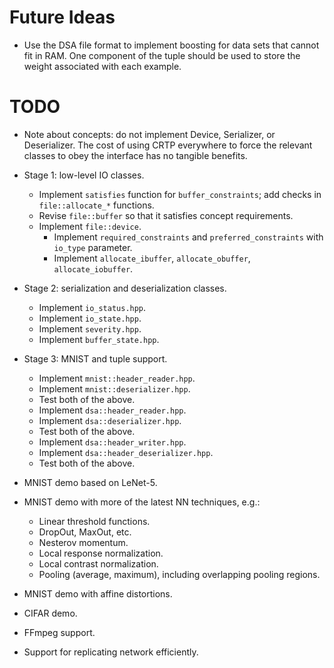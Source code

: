 <!--
  ** File Name: README.md
  ** Author:    Aditya Ramesh
  ** Date:      06/30/2014
  ** Contact:   _@adityaramesh.com
-->

# Future Ideas

- Use the DSA file format to implement boosting for data sets that cannot fit in
RAM. One component of the tuple should be used to store the weight associated
with each example.

# TODO

- Note about concepts: do not implement Device, Serializer, or Deserializer. The
cost of using CRTP everywhere to force the relevant classes to obey the
interface has no tangible benefits.

- Stage 1: low-level IO classes.

    - Implement `satisfies` function for `buffer_constraints`; add checks in
    `file::allocate_*` functions.
    - Revise `file::buffer` so that it satisfies concept requirements.
    - Implement `file::device`.
        - Implement `required_constraints` and `preferred_constraints` with
	`io_type` parameter.
        - Implement `allocate_ibuffer`, `allocate_obuffer`, `allocate_iobuffer`.

- Stage 2: serialization and deserialization classes.
    - Implement `io_status.hpp`.
    - Implement `io_state.hpp`.
    - Implement `severity.hpp`.
    - Implement `buffer_state.hpp`.

- Stage 3: MNIST and tuple support.
    - Implement `mnist::header_reader.hpp`.
    - Implement `mnist::deserializer.hpp`.
    - Test both of the above.
    - Implement `dsa::header_reader.hpp`.
    - Implement `dsa::deserializer.hpp`.
    - Test both of the above.
    - Implement `dsa::header_writer.hpp`.
    - Implement `dsa::header_deserializer.hpp`.
    - Test both of the above.

- MNIST demo based on LeNet-5.
- MNIST demo with more of the latest NN techniques, e.g.:
    - Linear threshold functions.
    - DropOut, MaxOut, etc.
    - Nesterov momentum.
    - Local response normalization.
    - Local contrast normalization.
    - Pooling (average, maximum), including overlapping pooling regions.
- MNIST demo with affine distortions.
- CIFAR demo.
- FFmpeg support.
- Support for replicating network efficiently.
